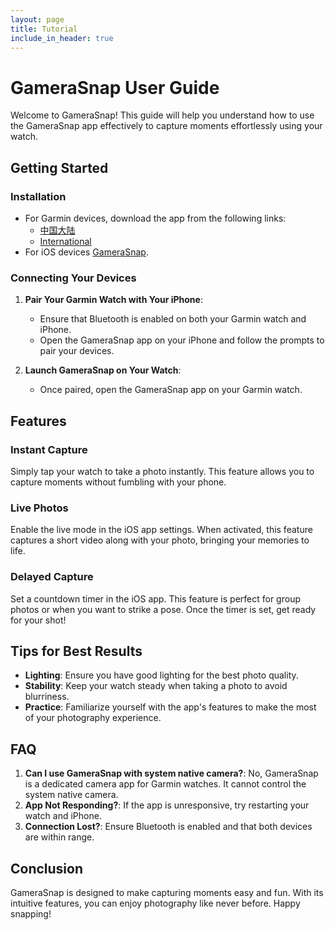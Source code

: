 ```yaml
---
layout: page
title: Tutorial
include_in_header: true
---
```


# GameraSnap User Guide

Welcome to GameraSnap! This guide will help you understand how to use the GameraSnap app effectively to capture moments effortlessly using your watch.

## Getting Started

### Installation

- For Garmin devices, download the app from the following links:
  - [中国大陆](https://apps.garmin.cn/zh-CN/apps/4c6ff771-c148-45d7-9099-c4c38bcbdccc)
  - [International](https://apps.garmin.com/en-US/apps/4c6ff771-c148-45d7-9099-c4c38bcbdccc)
- For iOS devices [GameraSnap](https://apps.apple.com/us/app/gamerasnap/id6736568453).

### Connecting Your Devices

1. **Pair Your Garmin Watch with Your iPhone**:

   - Ensure that Bluetooth is enabled on both your Garmin watch and iPhone.
   - Open the GameraSnap app on your iPhone and follow the prompts to pair your devices.

2. **Launch GameraSnap on Your Watch**:
   - Once paired, open the GameraSnap app on your Garmin watch.

## Features

### Instant Capture

Simply tap your watch to take a photo instantly. This feature allows you to capture moments without fumbling with your phone.

### Live Photos

Enable the live mode in the iOS app settings. When activated, this feature captures a short video along with your photo, bringing your memories to life.

### Delayed Capture

Set a countdown timer in the iOS app. This feature is perfect for group photos or when you want to strike a pose. Once the timer is set, get ready for your shot!

## Tips for Best Results

- **Lighting**: Ensure you have good lighting for the best photo quality.
- **Stability**: Keep your watch steady when taking a photo to avoid blurriness.
- **Practice**: Familiarize yourself with the app's features to make the most of your photography experience.

## FAQ

1. **Can I use GameraSnap with system native camera?**: No, GameraSnap is a dedicated camera app for Garmin watches. It cannot control the system native camera.
2. **App Not Responding?**: If the app is unresponsive, try restarting your watch and iPhone.
3. **Connection Lost?**: Ensure Bluetooth is enabled and that both devices are within range.

## Conclusion

GameraSnap is designed to make capturing moments easy and fun. With its intuitive features, you can enjoy photography like never before. Happy snapping!
